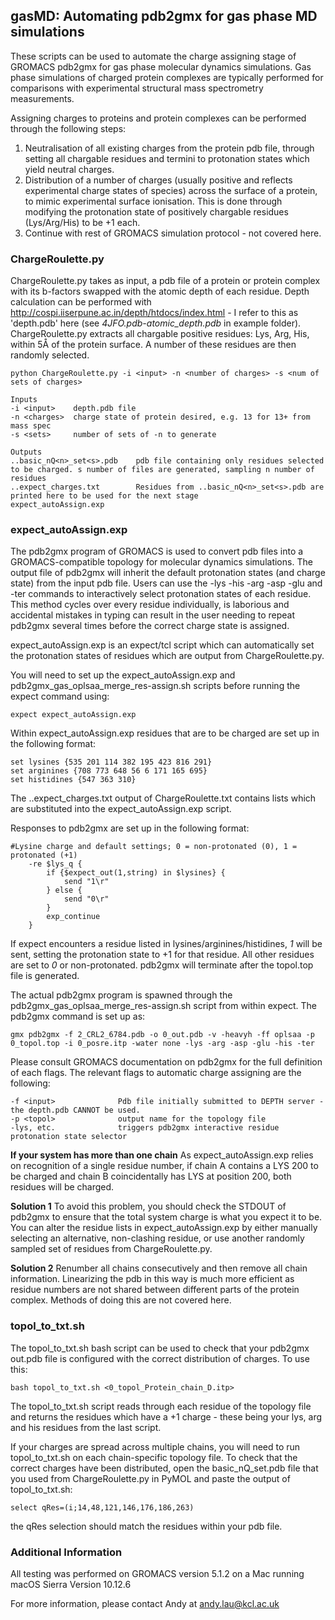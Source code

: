 ## gasMD: Automating pdb2gmx for gas phase MD simulations

These scripts can be used to automate the charge assigning stage of GROMACS pdb2gmx for gas phase molecular dynamics simulations. Gas phase simulations of charged protein complexes are typically performed for comparisons with experimental structural mass spectrometry measurements.  

Assigning charges to proteins and protein complexes can be performed through the following steps: 
1. Neutralisation of all existing charges from the protein pdb file, through setting all chargable residues and termini to protonation states which yield neutral charges.
2. Distribution of a number of charges (usually positive and reflects experimental charge states of species) across the surface of a protein, to mimic experimental surface ionisation. This is done through modifying the protonation state of positively chargable residues (Lys/Arg/His) to be +1 each. 
3. Continue with rest of GROMACS simulation protocol - not covered here. 

### ChargeRoulette.py

ChargeRoulette.py takes as input, a pdb file of a protein or protein complex with its b-factors swapped with the atomic depth of each residue. Depth calculation can be performed with http://cospi.iiserpune.ac.in/depth/htdocs/index.html - I refer to this as 'depth.pdb' here (see *4JFO.pdb-atomic_depth.pdb* in example folder). ChargeRoulette.py extracts all chargable positive residues: Lys, Arg, His, within 5Å of the protein surface. A number of these residues are then randomly selected. 

```
python ChargeRoulette.py -i <input> -n <number of charges> -s <num of sets of charges>
```

```
Inputs
-i <input>    depth.pdb file
-n <charges>  charge state of protein desired, e.g. 13 for 13+ from mass spec
-s <sets>     number of sets of -n to generate

Outputs
..basic_nQ<n>_set<s>.pdb    pdb file containing only residues selected to be charged. s number of files are generated, sampling n number of residues
..expect_charges.txt        Residues from ..basic_nQ<n>_set<s>.pdb are printed here to be used for the next stage
expect_autoAssign.exp
```

### expect_autoAssign.exp

The pdb2gmx program of GROMACS is used to convert pdb files into a GROMACS-compatible topology for molecular dynamics simulations. The output file of pdb2gmx will inherit the default protonation states (and charge state) from the input pdb file. Users can use the -lys -his -arg -asp -glu and -ter commands to interactively select protonation states of each residue. This method cycles over every residue individually, is laborious and accidental mistakes in typing can result in the user needing to repeat pdb2gmx several times before the correct charge state is assigned. 

expect_autoAssign.exp is an expect/tcl script which can automatically set the protonation states of residues which are output from ChargeRoulette.py. 

You will need to set up the expect_autoAssign.exp and pdb2gmx_gas_oplsaa_merge_res-assign.sh scripts before running the expect command using:

```
expect expect_autoAssign.exp
```
Within expect_autoAssign.exp residues that are to be charged are set up in the following format:

```
set lysines {535 201 114 382 195 423 816 291}
set arginines {708 773 648 56 6 171 165 695}
set histidines {547 363 310}
```

The ..expect_charges.txt output of ChargeRoulette.txt contains lists which are substituted into the expect_autoAssign.exp script. 

Responses to pdb2gmx are set up in the following format:

```
#Lysine charge and default settings; 0 = non-protonated (0), 1 = protonated (+1)
    -re $lys_q {
        if {$expect_out(1,string) in $lysines} {
            send "1\r"
        } else {
            send "0\r"
        }
        exp_continue
    }
```
If expect encounters a residue listed in lysines/arginines/histidines, *1* will be sent, setting the protonation state to +1 for that residue. All other residues are set to *0* or non-protonated. pdb2gmx will terminate after the topol.top file is generated.

The actual pdb2gmx program is spawned through the pdb2gmx_gas_oplsaa_merge_res-assign.sh script from within expect. The pdb2gmx command is set up as:

```
gmx pdb2gmx -f 2_CRL2_6784.pdb -o 0_out.pdb -v -heavyh -ff oplsaa -p 0_topol.top -i 0_posre.itp -water none -lys -arg -asp -glu -his -ter
```

Please consult GROMACS documentation on pdb2gmx for the full definition of each flags. The relevant flags to automatic charge assigning are the following:

```
-f <input>              Pdb file initially submitted to DEPTH server - the depth.pdb CANNOT be used. 
-p <topol>              output name for the topology file
-lys, etc.              triggers pdb2gmx interactive residue protonation state selector
```

**If your system has more than one chain**
As expect_autoAssign.exp relies on recognition of a single residue number, if chain A contains a LYS 200 to be charged and chain B coincidentally has LYS at position 200, both residues will be charged.

**Solution 1**
To avoid this problem, you should check the STDOUT of pdb2gmx to ensure that the total system charge is what you expect it to be. You can alter the residue lists in expect_autoAssign.exp by either manually selecting an alternative, non-clashing residue, or use another randomly sampled set of residues from ChargeRoulette.py.

**Solution 2**
Renumber all chains consecutively and then remove all chain information. Linearizing the pdb in this way is much more efficient as residue numbers are not shared between different parts of the protein complex. Methods of doing this are not covered here.

### topol_to_txt.sh

The topol_to_txt.sh bash script can be used to check that your pdb2gmx out.pdb file is configured with the correct distribution of charges. To use this: 

```
bash topol_to_txt.sh <0_topol_Protein_chain_D.itp>
```

The topol_to_txt.sh script reads through each residue of the topology file and returns the residues which have a +1 charge - these being your lys, arg and his residues from the last script. 

If your charges are spread across multiple chains, you will need to run topol_to_txt.sh on each chain-specific topology file. To check that the correct charges have been distributed, open the basic_nQ_set.pdb file that you used from ChargeRoulette.py in PyMOL and paste the output of topol_to_txt.sh:

```
select qRes=(i;14,48,121,146,176,186,263)
```

the qRes selection should match the residues within your pdb file. 


### Additional Information

All testing was performed on GROMACS version 5.1.2 on a Mac running macOS Sierra Version 10.12.6

For more information, please contact Andy at andy.lau@kcl.ac.uk
